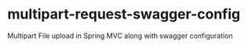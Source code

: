 # multipart-request-swagger-config
Multipart File upload in Spring MVC along with swagger configuration
